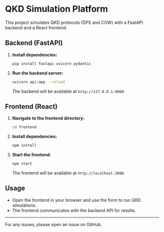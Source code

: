 # QKD Simulation Platform

This project simulates QKD protocols (DPS and COW) with a FastAPI backend and a React frontend.

## Backend (FastAPI)

1. **Install dependencies:**
   ```bash
   pip install fastapi uvicorn pydantic
   ```
2. **Run the backend server:**
   ```bash
   uvicorn api:app --reload
   ```
   The backend will be available at `http://127.0.0.1:8000`.

## Frontend (React)

1. **Navigate to the frontend directory:**
   ```bash
   cd frontend
   ```
2. **Install dependencies:**
   ```bash
   npm install
   ```
3. **Start the frontend:**
   ```bash
   npm start
   ```
   The frontend will be available at `http://localhost:3000`.

## Usage
- Open the frontend in your browser and use the form to run QKD simulations.
- The frontend communicates with the backend API for results.

---

For any issues, please open an issue on GitHub. 